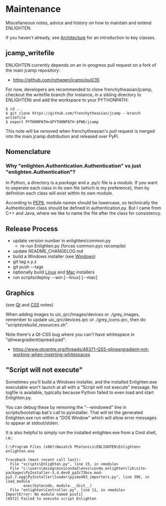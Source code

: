 # Maintenance

Miscellaneous notes, advice and history on how to maintain and extend ENLIGHTEN.

If you haven't already, see [Architecture](README_ARCHITECTURE.md) for an 
introduction to key classes.

## jcamp_writefile

ENLIGHTEN currently depends on an in-progress pull request on a fork of the main
jcamp repository:

- https://github.com/nzhagen/jcamp/pull/35

For now, developers are recommended to clone frenchytheasian/jcamp, checkout the
writefile branch (for instance, in a sibling directory to ENLIGHTEN) and add the
workspace to your PYTHONPATH:

    $ cd ..
    $ git clone https://github.com/frenchytheasian/jcamp --branch writefile
    $ export PYTHONPATH=$PYTHONPATH:$PWD/jcamp

This note will be removed when frenchytheasian's pull request is merged into the
main jcamp distribution and released over PyPi.

## Nomenclature

### Why "enlighten.Authentication.Authentication" vs just "enlighten.Authentication"?

In Python, a directory is a _package_ and a .py/c file is a _module_.  If you 
want to seperate each class in its own file (which is my preference), then by
definition each class will exist within its own module.

According to [PEP8](https://www.python.org/dev/peps/pep-0008/#package-and-module-names),
module names should be lowercase, so technically the Authentication class should
be defined in authentication.py.  But I came from C++ and Java, where we like to
name the file after the class for consistency.

## Release Process

- update version number in enlighten/common.py
    - re-run Enlighten.py (forces common.pyc recompile)
- update README\_CHANGELOG.md 
- build a Windows installer (see [Windows](README_WINDOWS.md))
- git tag x.y.z
- git push --tags
- optionally build [Linux](README_LINUX.md) and [Mac](README_MACOS.md) installers
- run scripts/deploy --win [--linux] [--mac]

## Graphics

(see [Qt](README_QT.md) and [CSS](README_CSS.md) notes)

When adding images to uic\_qrc/images/devices or ./grey\_images, remember 
to update uic\_qrc/devices.qrc or ./grey\_icons.qrc, then do "scripts\rebuild_resources.sh".

Note there's a Qt-CSS bug where you can't have whitespace in "qlineargradient(spread:pad":

- https://www.qtcentre.org/threads/46371-QSS-qlineargradient-not-working-when-inserting-whitespaces

## "Script will not execute"

Sometimes you'll build a Windows installer, and the installed Enlighten.exe executable
won't launch at all with a "Script will not execute" message.  No logfile is available,
typically because Python failed to even load and start Enlighten.py.

You can debug these by removing the "--windowed" line in scripts/bootstrap.bat's call
to pyinstaller.  That will let the generated Enlighten.exe run within a "DOS Window"
which will allow error messages to appear at stdout/stderr.

It is also helpful to simply run the installed enlighten.exe from a Cmd shell, i.e.:

    C:\Program Files (x86)\Wasatch Photonics\ENLIGHTEN\Enlighten> enlighten.exe

    Traceback (most recent call last):
      File "scripts\Enlighten.py", line 15, in <module>
      File "c:\users\mzieg\miniconda2\envs\conda_enlighten\lib\site-packages\PyInstaller-3.4.dev0_ga2c73bce.mod-py2.7.egg\PyInstaller\loader\pyimod03_importers.py", line 396, in load_module
            exec(bytecode, module.__dict__)
      File "enlighten\Controller.py", line 11, in <module>
    ImportError: No module named psutil
    [6572] Failed to execute script Enlighten
